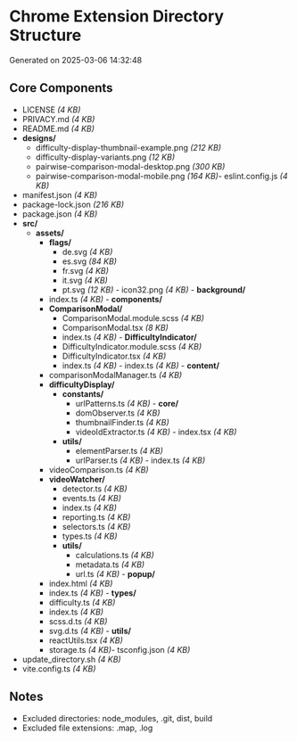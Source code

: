 # Chrome Extension Directory Structure
Generated on 2025-03-06 14:32:48

## Core Components

- LICENSE _(4 KB)_
- PRIVACY.md _(4 KB)_
- README.md _(4 KB)_
- **designs/**
    - difficulty-display-thumbnail-example.png _(212 KB)_
    - difficulty-display-variants.png _(12 KB)_
    - pairwise-comparison-modal-desktop.png _(300 KB)_
    - pairwise-comparison-modal-mobile.png _(164 KB)_- eslint.config.js _(4 KB)_
- manifest.json _(4 KB)_
- package-lock.json _(216 KB)_
- package.json _(4 KB)_
- **src/**
    - **assets/**
        - **flags/**
            - de.svg _(4 KB)_
            - es.svg _(84 KB)_
            - fr.svg _(4 KB)_
            - it.svg _(4 KB)_
            - pt.svg _(12 KB)_        - icon32.png _(4 KB)_    - **background/**
        - index.ts _(4 KB)_    - **components/**
        - **ComparisonModal/**
            - ComparisonModal.module.scss _(4 KB)_
            - ComparisonModal.tsx _(8 KB)_
            - index.ts _(4 KB)_        - **DifficultyIndicator/**
            - DifficultyIndicator.module.scss _(4 KB)_
            - DifficultyIndicator.tsx _(4 KB)_
            - index.ts _(4 KB)_        - index.ts _(4 KB)_    - **content/**
        - comparisonModalManager.ts _(4 KB)_
        - **difficultyDisplay/**
            - **constants/**
                - urlPatterns.ts _(4 KB)_            - **core/**
                - domObserver.ts _(4 KB)_
                - thumbnailFinder.ts _(4 KB)_
                - videoIdExtractor.ts _(4 KB)_            - index.tsx _(4 KB)_
            - **utils/**
                - elementParser.ts _(4 KB)_
                - urlParser.ts _(4 KB)_        - index.ts _(4 KB)_
        - videoComparison.ts _(4 KB)_
        - **videoWatcher/**
            - detector.ts _(4 KB)_
            - events.ts _(4 KB)_
            - index.ts _(4 KB)_
            - reporting.ts _(4 KB)_
            - selectors.ts _(4 KB)_
            - types.ts _(4 KB)_
            - **utils/**
                - calculations.ts _(4 KB)_
                - metadata.ts _(4 KB)_
                - url.ts _(4 KB)_    - **popup/**
        - index.html _(4 KB)_
        - index.ts _(4 KB)_    - **types/**
        - difficulty.ts _(4 KB)_
        - index.ts _(4 KB)_
        - scss.d.ts _(4 KB)_
        - svg.d.ts _(4 KB)_    - **utils/**
        - reactUtils.tsx _(4 KB)_
        - storage.ts _(4 KB)_- tsconfig.json _(4 KB)_
- update_directory.sh _(4 KB)_
- vite.config.ts _(4 KB)_

## Notes
- Excluded directories: node_modules, .git, dist, build
- Excluded file extensions: .map, .log
